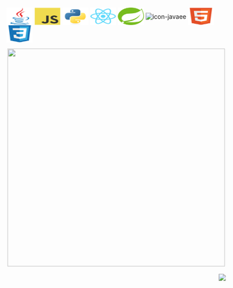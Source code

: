 <div style="display: inline_block"><br>
  <img align="center" alt="icon-java" height="40" width="60" src="https://raw.githubusercontent.com/devicons/devicon/master/icons/java/java-original.svg">
  <img align="center" alt="icon-javascript" height="40" width="60" src="https://raw.githubusercontent.com/devicons/devicon/master/icons/javascript/javascript-original.svg">
  <img align="center" alt="icon-python" height="40" width="60" src="https://raw.githubusercontent.com/devicons/devicon/master/icons/python/python-original.svg">
  <img align="center" alt="icon-react-native" height="40" width="60" src="https://raw.githubusercontent.com/devicons/devicon/master/icons/react/react-original.svg">
   <img align="center" alt="icon-spring" height="40" width="60" src="https://raw.githubusercontent.com/devicons/devicon/master/icons/spring/spring-original.svg">
  <img align="center" alt="icon-javaee" height="40" width="60" src="https://raw.githubusercontent.com/devicons/devicon/master/icons/javaee/javaee-original.svg">
  <img align="center" alt="icon-html" height="40" width="60" src="https://raw.githubusercontent.com/devicons/devicon/master/icons/html5/html5-original.svg">
  <img align="center" alt="icon-css" height="40" width="60" src="https://raw.githubusercontent.com/devicons/devicon/master/icons/css3/css3-original.svg">
</div>
</div>

<p align="center">
  <img  width="500" height="500" src="https://user-images.githubusercontent.com/108297008/205271053-fe33f40d-55ef-4e53-b2d0-93e35edd459e.png">
</p>

<p align="right">
  <a href="https://www.linkedin.com/in/wallace-tavares-356897a5/" target="_blank">
    <img src="https://img.shields.io/badge/-LinkedIn-%230077B5?style=for-the-badge&logo=linkedin&logoColor=white" target="_blank">
  </a>
</p>
